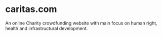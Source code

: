 # caritas.com
An online Charity crowdfunding website with main focus on human right, health and infrastructural development.
